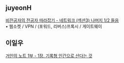 <h2>juyeonH</h2><a href="https://mycodeplayground66.notion.site/6d2fa1476d1e4440926e5da2124a901e?pvs=4">비전공자의 전공자 따라잡기 - 네트워크 (섹션3) 나머지 1/2 들음</a><br>• 웹소켓 / VPN / (포워드, 리버스)프록시 / 게이트웨이<h2>이일우</h2><a href="https://www.notion.so/1-3853945b6cc442ebb86730f1fb9754a0?pvs=4">거인의 노트 1부 - 1장. 기록형 인간으로 산다는 것</a>